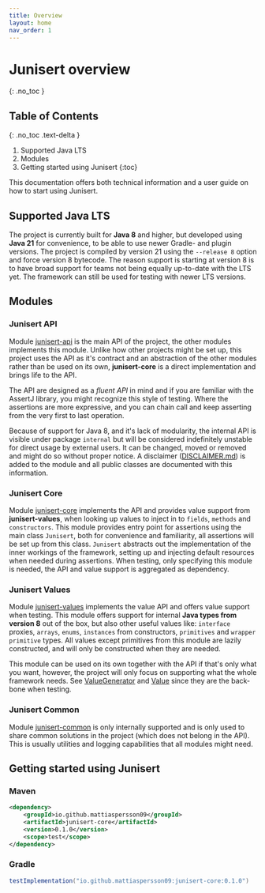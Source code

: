 ```yaml
---
title: Overview
layout: home
nav_order: 1
---
```


# Junisert overview
{: .no_toc }

## Table of Contents
{: .no_toc .text-delta }

1. Supported Java LTS
2. Modules
3. Getting started using Junisert
{:toc}

This documentation offers both technical information and a user guide on how to start using Junisert.

## Supported Java LTS

The project is currently built for **Java 8** and higher, but developed using **Java 21** for convenience, to be able to
use newer Gradle- and plugin versions. The project is compiled by version 21 using the `--release 8` option
and force version 8 bytecode. The reason support is starting at version 8 is to have broad support for teams 
not being equally up-to-date with the LTS yet. The framework can still be used for testing with newer LTS versions.

## Modules

### Junisert API

Module [junisert-api](https://github.com/mattiaspersson09/junisert/tree/main/junisert-api) is the main API 
of the project, the other modules implements this module.
Unlike how other projects might be set up, this project uses the API as it's contract and an abstraction of the other 
modules rather than be used on its own, **junisert-core** is a direct implementation and brings life to the API.

The API are designed as a *fluent API* in mind and if you are familiar with the AssertJ library, you might recognize this 
style of testing. Where the assertions are more expressive, and you can chain call and keep asserting from the very first to last operation.

Because of support for Java 8, and it's lack of modularity, the internal API is visible under package `internal` 
but will be considered indefinitely unstable for direct usage by external users. It can be changed, moved or removed 
and might do so without proper notice. A disclaimer ([DISCLAIMER.md](https://github.com/mattiaspersson09/junisert/blob/main/junisert-api/DISCLAIMER.md))
is added to the module and all public classes are documented with this information.

### Junisert Core

Module [junisert-core](https://github.com/mattiaspersson09/junisert/tree/main/junisert-core) implements the API and 
provides value support from **junisert-values**, when looking up values to inject in to `fields`, `methods` and `constructors`.
This module provides entry point for assertions using the main class `Junisert`, both for convenience and familiarity,
all assertions will be set up from this class.
`Junisert` abstracts out the implementation of the inner workings of the framework, setting up and injecting default resources 
when needed during assertions. When testing, only specifying this module is needed, the API and value support is aggregated 
as dependency.

### Junisert Values

Module [junisert-values](https://github.com/mattiaspersson09/junisert/tree/main/junisert-values) implements the value 
API and offers value support when testing. This module offers support for internal **Java types from version 8** out of the box,
but also other useful values like: `interface` proxies, `arrays`, `enums`, `instances` from constructors, `primitives`
and `wrapper primitive` types. All values except primitives from this module are lazily constructed, and will only be constructed 
when they are needed.

This module can be used on its own together with the API if that's only what you want,
however, the project will only focus on supporting what the whole framework needs.
See [ValueGenerator](https://github.com/mattiaspersson09/junisert/blob/main/junisert-api/src/main/java/io/github/mattiaspersson09/junisert/api/value/ValueGenerator.java)
and
[Value](https://github.com/mattiaspersson09/junisert/blob/main/junisert-api/src/main/java/io/github/mattiaspersson09/junisert/api/value/Value.java)
since they are the back-bone when testing.

### Junisert Common

Module [junisert-common](https://github.com/mattiaspersson09/junisert/tree/main/junisert-common) is only internally supported 
and is only used to share common solutions in the project (which does not belong in the API). This is 
usually utilities and logging capabilities that all modules might need.

## Getting started using Junisert

### Maven

```xml
<dependency>
    <groupId>io.github.mattiaspersson09</groupId>
    <artifactId>junisert-core</artifactId>
    <version>0.1.0</version>
    <scope>test</scope>
</dependency>
```

### Gradle

```groovy
testImplementation("io.github.mattiaspersson09:junisert-core:0.1.0")
```